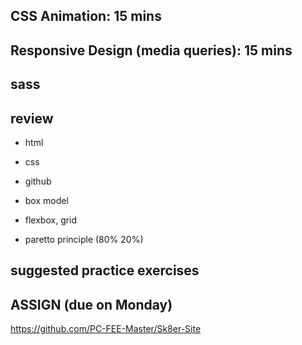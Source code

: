 ## CSS Animation: 15 mins

## Responsive Design (media queries): 15 mins

## sass

## review
- html
- css
- github
- box model
- flexbox, grid

- paretto principle (80% 20%)

## suggested practice exercises

## ASSIGN (due on Monday)
https://github.com/PC-FEE-Master/Sk8er-Site